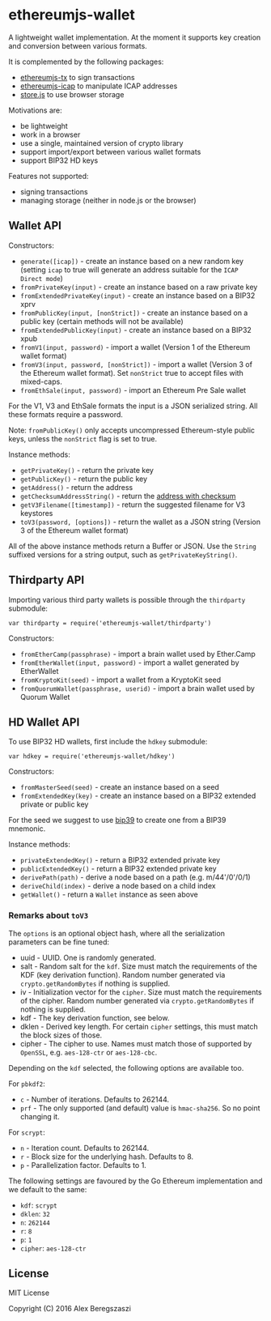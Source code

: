 # ethereumjs-wallet

A lightweight wallet implementation. At the moment it supports key creation and conversion between various formats.

It is complemented by the following packages:
- [ethereumjs-tx](https://github.com/ethereumjs/ethereumjs-tx) to sign transactions
- [ethereumjs-icap](https://github.com/ethereumjs/ethereumjs-icap) to manipulate ICAP addresses
- [store.js](https://github.com/marcuswestin/store.js) to use browser storage

Motivations are:
- be lightweight
- work in a browser
- use a single, maintained version of crypto library
- support import/export between various wallet formats
- support BIP32 HD keys

Features not supported:
- signing transactions
- managing storage (neither in node.js or the browser)

## Wallet API

Constructors:

* `generate([icap])` - create an instance based on a new random key (setting `icap` to true will generate an address suitable for the `ICAP Direct mode`)
* `fromPrivateKey(input)` - create an instance based on a raw private key
* `fromExtendedPrivateKey(input)` - create an instance based on a BIP32 xprv
* `fromPublicKey(input, [nonStrict])` - create an instance based on a public key (certain methods will not be available)
* `fromExtendedPublicKey(input)` - create an instance based on a BIP32 xpub
* `fromV1(input, password)` - import a wallet (Version 1 of the Ethereum wallet format)
* `fromV3(input, password, [nonStrict])` - import a wallet (Version 3 of the Ethereum wallet format). Set `nonStrict` true to accept files with mixed-caps.
* `fromEthSale(input, password)` - import an Ethereum Pre Sale wallet

For the V1, V3 and EthSale formats the input is a JSON serialized string. All these formats require a password.

Note: `fromPublicKey()` only accepts uncompressed Ethereum-style public keys, unless the `nonStrict` flag is set to true.

Instance methods:

* `getPrivateKey()` - return the private key
* `getPublicKey()` - return the public key
* `getAddress()` - return the address
* `getChecksumAddressString()` - return the [address with checksum](https://github.com/ethereum/EIPs/issues/55)
* `getV3Filename([timestamp])` - return the suggested filename for V3 keystores
* `toV3(password, [options])` - return the wallet as a JSON string (Version 3 of the Ethereum wallet format)

All of the above instance methods return a Buffer or JSON. Use the `String` suffixed versions for a string output, such as `getPrivateKeyString()`.

## Thirdparty API

Importing various third party wallets is possible through the `thirdparty` submodule:

`var thirdparty = require('ethereumjs-wallet/thirdparty')`

Constructors:

* `fromEtherCamp(passphrase)` - import a brain wallet used by Ether.Camp
* `fromEtherWallet(input, password)` - import a wallet generated by EtherWallet
* `fromKryptoKit(seed)` - import a wallet from a KryptoKit seed
* `fromQuorumWallet(passphrase, userid)` - import a brain wallet used by Quorum Wallet

## HD Wallet API

To use BIP32 HD wallets, first include the `hdkey` submodule:

`var hdkey = require('ethereumjs-wallet/hdkey')`

Constructors:

* `fromMasterSeed(seed)` - create an instance based on a seed
* `fromExtendedKey(key)` - create an instance based on a BIP32 extended private or public key

For the seed  we suggest to use [bip39](https://npmjs.org/packages/bip39) to create one from a BIP39 mnemonic.

Instance methods:

* `privateExtendedKey()` - return a BIP32 extended private key
* `publicExtendedKey()` - return a BIP32 extended private key
* `derivePath(path)` - derive a node based on a path (e.g.  m/44'/0'/0/1)
* `deriveChild(index)` - derive a node based on a child index
* `getWallet()` - return a `Wallet` instance as seen above

### Remarks about `toV3`

The `options` is an optional object hash, where all the serialization parameters can be fine tuned:
- uuid - UUID. One is randomly generated.
- salt - Random salt for the `kdf`. Size must match the requirements of the KDF (key derivation function). Random number generated via `crypto.getRandomBytes` if nothing is supplied.
- iv - Initialization vector for the `cipher`. Size must match the requirements of the cipher. Random number generated via `crypto.getRandomBytes` if nothing is supplied.
- kdf - The key derivation function, see below.
- dklen - Derived key length. For certain `cipher` settings, this must match the block sizes of those.
- cipher - The cipher to use. Names must match those of supported by `OpenSSL`, e.g. `aes-128-ctr` or `aes-128-cbc`.

Depending on the `kdf` selected, the following options are available too.

For `pbkdf2`:
- `c` - Number of iterations. Defaults to 262144.
- `prf` - The only supported (and default) value is `hmac-sha256`. So no point changing it.

For `scrypt`:
- `n` - Iteration count. Defaults to 262144.
- `r` - Block size for the underlying hash. Defaults to 8.
- `p` - Parallelization factor. Defaults to 1.

The following settings are favoured by the Go Ethereum implementation and we default to the same:
- `kdf`: `scrypt`
- `dklen`: `32`
- `n`: `262144`
- `r`: `8`
- `p`: `1`
- `cipher`: `aes-128-ctr`

## License

MIT License

Copyright (C) 2016 Alex Beregszaszi
